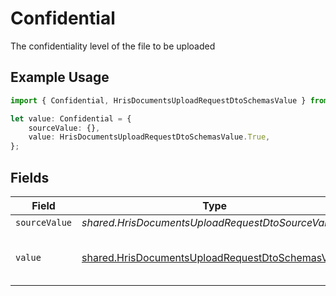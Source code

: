 # Confidential

The confidentiality level of the file to be uploaded

## Example Usage

```typescript
import { Confidential, HrisDocumentsUploadRequestDtoSchemasValue } from "@stackone/stackone-client-ts/sdk/models/shared";

let value: Confidential = {
    sourceValue: {},
    value: HrisDocumentsUploadRequestDtoSchemasValue.True,
};
```

## Fields

| Field                                                                                                                       | Type                                                                                                                        | Required                                                                                                                    | Description                                                                                                                 | Example                                                                                                                     |
| --------------------------------------------------------------------------------------------------------------------------- | --------------------------------------------------------------------------------------------------------------------------- | --------------------------------------------------------------------------------------------------------------------------- | --------------------------------------------------------------------------------------------------------------------------- | --------------------------------------------------------------------------------------------------------------------------- |
| `sourceValue`                                                                                                               | *shared.HrisDocumentsUploadRequestDtoSourceValue*                                                                           | :heavy_minus_sign:                                                                                                          | N/A                                                                                                                         | public                                                                                                                      |
| `value`                                                                                                                     | [shared.HrisDocumentsUploadRequestDtoSchemasValue](../../../sdk/models/shared/hrisdocumentsuploadrequestdtoschemasvalue.md) | :heavy_minus_sign:                                                                                                          | Whether the file is confidential or not                                                                                     | true                                                                                                                        |